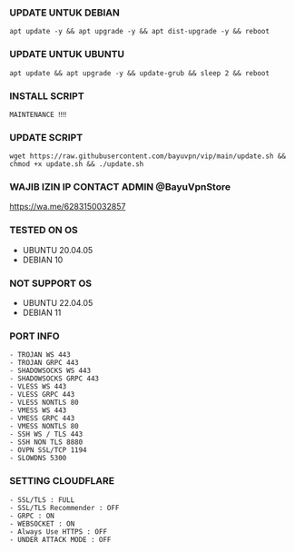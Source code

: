 ### UPDATE UNTUK DEBIAN
<pre><code>apt update -y && apt upgrade -y && apt dist-upgrade -y && reboot</code></pre>

### UPDATE UNTUK UBUNTU
<pre><code>apt update && apt upgrade -y && update-grub && sleep 2 && reboot</code></pre>

### INSTALL SCRIPT 
<pre><code>MAINTENANCE ‼️‼️</code></pre>

### UPDATE SCRIPT
<pre><code>wget https://raw.githubusercontent.com/bayuvpn/vip/main/update.sh && chmod +x update.sh && ./update.sh</code></pre>

### WAJIB IZIN IP CONTACT ADMIN @BayuVpnStore
https://wa.me/6283150032857

### TESTED ON OS 
- UBUNTU 20.04.05
- DEBIAN 10

### NOT SUPPORT OS
- UBUNTU 22.04.05
- DEBIAN 11 

### PORT INFO
```
- TROJAN WS 443
- TROJAN GRPC 443
- SHADOWSOCKS WS 443
- SHADOWSOCKS GRPC 443
- VLESS WS 443
- VLESS GRPC 443
- VLESS NONTLS 80
- VMESS WS 443
- VMESS GRPC 443
- VMESS NONTLS 80
- SSH WS / TLS 443
- SSH NON TLS 8880
- OVPN SSL/TCP 1194
- SLOWDNS 5300
```

### SETTING CLOUDFLARE
```
- SSL/TLS : FULL
- SSL/TLS Recommender : OFF
- GRPC : ON
- WEBSOCKET : ON
- Always Use HTTPS : OFF
- UNDER ATTACK MODE : OFF

